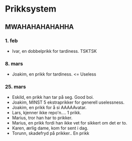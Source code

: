 # Prikksystem
## MWAHAHAHAHAHHA

### 1. feb
* Ivar, en dobbelprikk for tardiness. TSKTSK

### 8. mars
* Joakim, en prikk for tardiness. <= Useless

### 25. mars
* Eskild, en prikk han tar på seg. Good boi.
* Joakim, MINST 5 ekstraprikker for generell uselessness.
* Joakim, en prikk for å si AAAAAvatar.
* Lars, kjenner ikke repo'n.... 1 prikk.
* Marius, tror han har to prikker.
* Marius, en prikk fordi han ikke vet for sikkert om det er to.
* Karen, ærlig dame, kom for sent i dag.
* Torunn, skadefryd på prikker.. En prikk